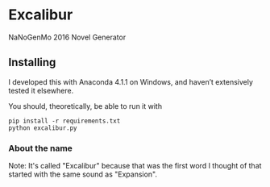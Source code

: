 Excalibur
=========

NaNoGenMo 2016 Novel Generator


Installing
----------

I developed this with Anaconda 4.1.1 on Windows, and haven’t extensively tested
it elsewhere.

You should, theoretically, be able to run it with

````
pip install -r requirements.txt
python excalibur.py
````

### About the name

Note: It's called "Excalibur" because that was the first word I thought of that
started with the same sound as "Expansion".

